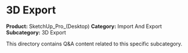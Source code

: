 # 3D Export

**Product:** SketchUp_Pro_(Desktop)
**Category:** Import And Export
**Subcategory:** 3D Export

This directory contains Q&A content related to this specific subcategory.

